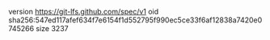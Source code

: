version https://git-lfs.github.com/spec/v1
oid sha256:547ed117afef634f7e6154f1d552795f990ec5ce33f6af12838a7420e0745266
size 3237

